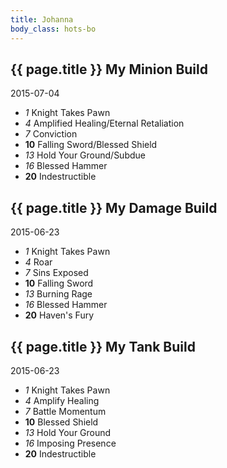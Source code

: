 ```yaml
---
title: Johanna
body_class: hots-bo
---
```


## {{ page.title }} My Minion Build
2015-07-04

-   _1_  Knight Takes Pawn
-   _4_  Amplified Healing/Eternal Retaliation
-   _7_  Conviction
- __10__ Falling Sword/Blessed Shield
-  _13_  Hold Your Ground/Subdue
-  _16_  Blessed Hammer
- __20__ Indestructible

## {{ page.title }} My Damage Build
2015-06-23

-   _1_  Knight Takes Pawn
-   _4_  Roar
-   _7_  Sins Exposed
- __10__ Falling Sword
-  _13_  Burning Rage
-  _16_  Blessed Hammer
- __20__ Haven's Fury

## {{ page.title }} My Tank Build
2015-06-23

-   _1_  Knight Takes Pawn
-   _4_  Amplify Healing
-   _7_  Battle Momentum
- __10__ Blessed Shield
-  _13_  Hold Your Ground
-  _16_  Imposing Presence
- __20__ Indestructible
